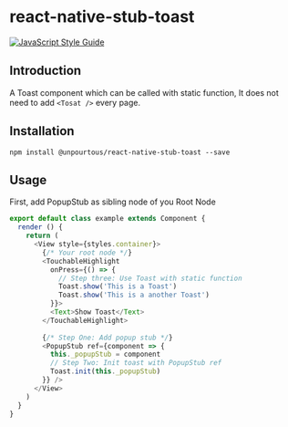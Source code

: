 # react-native-stub-toast

[![JavaScript Style Guide](https://cdn.rawgit.com/feross/standard/master/badge.svg)](https://github.com/feross/standard)  
  
## Introduction 
A Toast component which can be called with static function, It does not need to add `<Tosat />` every page.

## Installation 
```
npm install @unpourtous/react-native-stub-toast --save
```

## Usage
First, add PopupStub as sibling node of you Root Node
``` js
export default class example extends Component {
  render () {
    return (
      <View style={styles.container}>
        {/* Your root node */} 
        <TouchableHighlight
          onPress={() => {
            // Step three: Use Toast with static function
            Toast.show('This is a Toast')
            Toast.show('This is a another Toast')
          }}>
          <Text>Show Toast</Text>
        </TouchableHighlight>
        
        {/* Step One: Add popup stub */} 
        <PopupStub ref={component => {
          this._popupStub = component
          // Step Two: Init toast with PopupStub ref
          Toast.init(this._popupStub)
        }} />
      </View>
    )
  }
}



```
